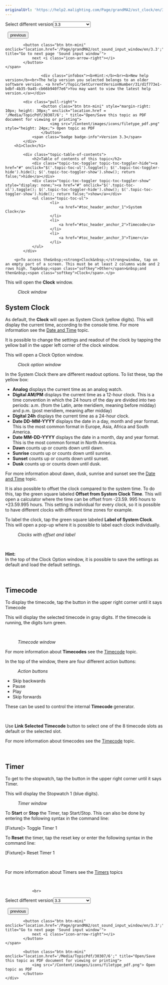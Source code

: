 ```yaml
---
originalUrl: 'https://help2.malighting.com/Page/grandMA2/ost_clock/en/3.3'
---
```


<div class="topic-navigation">

<div class="pull-right">
	<span class="pull-left">


<div class="pull-left">
<form action="/Topic/SetCurrentVersionNumber" class="form-inline" id="frmTagSelector" method="post">	<span class="form-mini">
		<div class="input-prepend"><span class="add-on">Select different version</span><select autocomplete="off" id="versionNumberId" name="versionNumberId" onchange="$(this).closest('#frmTagSelector').submit();" style="width: 120px;"><option value="">- latest -</option>
<option selected="selected" value="6">3.3</option>
<option value="14">3.4</option>
<option value="18">3.5</option>
<option value="21">3.6</option>
<option value="23">3.7</option>
<option value="27">3.8</option>
<option value="31">3.9</option>
</select></div>
		<input data-val="true" data-val-number="The field Int32 must be a number." data-val-required="The Int32 field is required." id="ProductId" name="ProductId" type="hidden" value="11">
		<input id="CurrentGuid" name="CurrentGuid" type="hidden" value="d1f773e1-bdbf-4b35-9a45-cb66b940f7e6">
	</span>
</form></div>&nbsp;	</span>
	<span class="pull-right" style="white-space: nowrap;">
			<button class="btn btn-mini" onclick="location.href='/Page/grandMA2/ost_help_viewer/en/3.3'; " title="Go to previous page 'Help'">
				<i class="icon-arrow-left"></i> previous
			</button>

			<button class="btn btn-mini" onclick="location.href='/Page/grandMA2/ost_sound_input_window/en/3.3';" title="Go to next page 'Sound input window'">
				next <i class="icon-arrow-right"></i> 
			</button>
	</span>
</div>
<div class="clear-fix" style="margin-bottom: 10px"></div>
</div>

					<div class="infobox"><b>Hint:</b><br><b>New help version</b><br>The help version you selected belongs to an older software version. <a href="/Topic/SetCurrentVersionNumber/31/d1f773e1-bdbf-4b35-9a45-cb66b940f7e6">You may want to view the latest help version.</a></div>

			<div class="pull-right">
					<button class="btn btn-mini" style="margin-right: 10px; height: 30px;" onclick="location.href = '/Media/TopicPdf/30307/6'; " title="Open/Save this topic as PDF document for viewing or printing">
						<img src="/Content/images/icons/filetype_pdf.png" style="height: 24px;"> Open topic as PDF
					</button>
				<span class="badge badge-info">Version 3.3</span>
			</div>
		<h1>Clock</h1>

			<div class="topic-table-of-contents">
				<h2>Table of contents of this topic</h2>
				<div class="topic-toc-toggler topic-toc-toggler-hide"><a href="#" onclick="$('.topic-toc-ul').toggle(); $('.topic-toc-toggler-hide').hide(); $('.topic-toc-toggler-show').show(); return false;">hide</a></div>
				<div class="topic-toc-toggler topic-toc-toggler-show" style="display: none;"><a href="#" onclick="$('.topic-toc-ul').toggle(); $('.topic-toc-toggler-hide').show(); $('.topic-toc-toggler-show').hide(); return false;">show</a></div>
				<ul class="topic-toc-ul">
						<li>
							<a href="#toc_header_anchor_1">System Clock</a>
						</li>
						<li>
							<a href="#toc_header_anchor_2">Timecode</a>
						</li>
						<li>
							<a href="#toc_header_anchor_3">Timer</a>
						</li>
				</ul>
			</div>

		<p>To access the&nbsp;<strong>Clock&nbsp;</strong>window, tap on an empty part of a screen. This must be at least 2 columns wide and 2 rows high. Tap&nbsp;<span class="softkey">Other</span>&nbsp;and then&nbsp;<span class="softkey">Clock</span>.</p>

<p>This will open the <strong>Clock</strong> window.</p>

<figure class="caption"><img alt="" src="/Media/Image/windiw_clock-time_v3_3.png">
<figcaption><em>Clock window</em></figcaption>
</figure>

<a name="toc_header_anchor_1" id="toc_header_anchor_1" class="topic-toc-item"></a><h2>System Clock</h2>

<p>As default, the <strong>Clock</strong> will open as System Clock (yellow digits). This will display the current time, according to the console time. For more information see the <a href="/Topic/686ec573-6a2e-47a9-bf12-fd8214164bb1">Date and Time</a>&nbsp;topic.</p>

<p>It is possible to change the settings and readout of the clock by tapping the yellow ball in the upper left corner of the clock window.</p>

<p>This will open a Clock Option window.</p>

<figure class="caption"><img alt="" src="/Media/Image/popup_clock-options_v3_3.png">
<figcaption><em>Clock option window</em></figcaption>
</figure>

<p>In the System Clock there are different readout options. To list these, tap the yellow box:</p>

<ul>
	<li><strong>Analog</strong>&nbsp;displays the current time as an analog watch.</li>
	<li><strong>Digital AM/PM</strong>&nbsp;displays the current time as a 12-hour clock. This is a time convention in which the 24 hours of the day are divided into two periods: a.m. (from the Latin, ante meridiem, meaning before midday) and p.m. (post meridiem, meaning after midday)​&nbsp;</li>
	<li><strong>Digital 24h</strong>&nbsp;displays the current time as a 24-hour clock.</li>
	<li>​<strong>Date DD-MM-YYYY</strong>&nbsp;displays the date in a day, month and year format. This is the most common&nbsp;format in Europe, Asia, Africa and South America.</li>
	<li><strong>Date MM-DD-YYYY</strong>&nbsp;displays the date in a month, day and year format. This is the most common format in North America.</li>
	<li><strong>Dawn</strong>&nbsp;counts up or counts down until dawn.</li>
	<li><strong>Sunrise</strong>&nbsp;counts up or counts down until sunrise.</li>
	<li><strong>Sunset</strong>&nbsp;counts up or counts down until sunset.</li>
	<li><strong>Dusk</strong>&nbsp;counts up or counts down until dusk.</li>
</ul>

<p>For more information about dawn, dusk, sunrise and sunset see the <a href="/Topic/686ec573-6a2e-47a9-bf12-fd8214164bb1">Date and Time</a>&nbsp;topic.</p>

<p>It is also possible to offset the clock&nbsp;compared to the system time. To do this, tap the green square labeled <strong>Offset from System Clock Time</strong>. This will open a calculator where the time can be offset from -23.59. 995 hours&nbsp;to +23.59.995 hours. This setting is individual for every clock, so it is possible to have different clocks with different&nbsp;time zones for example.</p>

<p>To label the clock, tap the green square&nbsp;labeled&nbsp;<strong>Label of System Clock</strong>. This will open a pop-up where it is possible to label each clock individually.</p>

<figure class="caption"><img alt="" src="/Media/Image/img_clock-labled_v3_3.png">
<figcaption><em>Clocks with offset and label</em></figcaption>
</figure>

<p>&nbsp;</p>

<div class="tip"><strong>Hint:</strong><br>
In the top of the Clock Option window, it is possible to save the settings as default and load the default settings.</div>

<p>&nbsp;</p>

<a name="toc_header_anchor_2" id="toc_header_anchor_2" class="topic-toc-item"></a><h2>Timecode</h2>

<p>To display the timecode, tap the button in the upper right corner until it says <span class="softkey">Timecode</span></p>

<p>This will display the selected timecode&nbsp;in gray digits.&nbsp;If the&nbsp;timecode&nbsp;is running, the digits turn green.&nbsp;</p>

<p>&nbsp;</p>

<figure class="caption"><img alt="" src="/Media/Image/img_clock-timecode_v3_3.png">
<figcaption><em>Timecode&nbsp;window</em></figcaption>
</figure>

<p>For more information about <strong>Timecodes</strong>&nbsp;see the <a href="/Topic/a0f5f662-0371-48a0-816c-a00ea5554ab0">Timecode</a> topic.</p>

<p>In the top of the window, there are four different action buttons:</p>

<figure class="caption"><img alt="" src="/Media/Image/img_clock-tcbuttons_v3_3.png">
<figcaption><em>Action buttons</em></figcaption>
</figure>

<ul>
	<li>Skip backwards</li>
	<li>Pause</li>
	<li>Play</li>
	<li>Skip forwards</li>
</ul>

<p>These can be used to control&nbsp;the internal <strong>Timecode&nbsp;</strong>generator.</p>

<p>&nbsp;</p>

<p>Use&nbsp;<strong>Link Selected Timecode</strong>&nbsp;button to select one of the 8 timecode slots as default or the selected slot.</p>

<p>For more information about timecodes&nbsp;see the <a href="/Topic/a0f5f662-0371-48a0-816c-a00ea5554ab0">Timecode</a>&nbsp;topic.</p>

<p>&nbsp;</p>

<a name="toc_header_anchor_3" id="toc_header_anchor_3" class="topic-toc-item"></a><h2>Timer</h2>

<p>To get to the stopwatch, tap the button in the upper right corner until it says <span class="softkey">Timer</span>.</p>

<p>This will display the Stopwatch 1 (blue digits).</p>

<figure class="caption"><img alt="" src="/Media/Image/img_clock-timer_v3_3.png">
<figcaption><em>Timer window</em></figcaption>
</figure>

<p>To <strong>Start</strong> or <strong>Stop</strong> the Timer, tap <span class="softkey">Start/Stop</span>. This can also be done by entering the following syntax in the command line:</p>

<div class="cl_input">[Fixture]&gt; Toggle Timer 1</div>

<p>To <strong>Reset</strong> the timer, tap the reset key or enter the following syntax in the command line:</p>

<div class="cl_input">[Fixture]&gt; Reset Timer 1</div>

<p>&nbsp;</p>

<p>For more information about Timers see the <a href="/Topic/0b0b6ab3-5220-48d7-844a-6277a2f62f1a">Timers</a>&nbsp;topics</p>

<p>&nbsp;</p>


				<br>
<div class="topic-navigation">

<div class="pull-right">
	<span class="pull-left">


<div class="pull-left">
<form action="/Topic/SetCurrentVersionNumber" class="form-inline" id="frmTagSelector" method="post">	<span class="form-mini">
		<div class="input-prepend"><span class="add-on">Select different version</span><select autocomplete="off" id="versionNumberId" name="versionNumberId" onchange="$(this).closest('#frmTagSelector').submit();" style="width: 120px;"><option value="">- latest -</option>
<option selected="selected" value="6">3.3</option>
<option value="14">3.4</option>
<option value="18">3.5</option>
<option value="21">3.6</option>
<option value="23">3.7</option>
<option value="27">3.8</option>
<option value="31">3.9</option>
</select></div>
		<input data-val="true" data-val-number="The field Int32 must be a number." data-val-required="The Int32 field is required." id="ProductId" name="ProductId" type="hidden" value="11">
		<input id="CurrentGuid" name="CurrentGuid" type="hidden" value="d1f773e1-bdbf-4b35-9a45-cb66b940f7e6">
	</span>
</form></div>&nbsp;	</span>
	<span class="pull-right" style="white-space: nowrap;">
			<button class="btn btn-mini" onclick="location.href='/Page/grandMA2/ost_help_viewer/en/3.3'; " title="Go to previous page 'Help'">
				<i class="icon-arrow-left"></i> previous
			</button>

			<button class="btn btn-mini" onclick="location.href='/Page/grandMA2/ost_sound_input_window/en/3.3';" title="Go to next page 'Sound input window'">
				next <i class="icon-arrow-right"></i> 
			</button>
	</span>
</div>
	<div class="clear-fix"></div>
	<div class="pull-right">
	
			<button class="btn btn-mini" onclick="location.href='/Media/TopicPdf/30307/6';" title="Open/Save this topic as PDF document for viewing or printing">
				<img src="/Content/images/icons/filetype_pdf.png"> Open topic as PDF
			</button>
	</div>
<div class="clear-fix" style="margin-bottom: 10px"></div>
</div>

	
